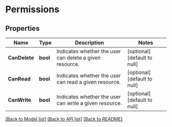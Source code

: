 # Permissions

## Properties
Name | Type | Description | Notes
------------ | ------------- | ------------- | -------------
**CanDelete** | **bool** | Indicates whether the user can delete a given resource. | [optional] [default to null]
**CanRead** | **bool** | Indicates whether the user can read a given resource. | [optional] [default to null]
**CanWrite** | **bool** | Indicates whether the user can write a given resource. | [optional] [default to null]

[[Back to Model list]](../README.md#documentation-for-models) [[Back to API list]](../README.md#documentation-for-api-endpoints) [[Back to README]](../README.md)

